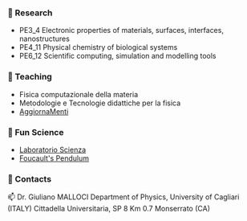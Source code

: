 ### 🌱 Research

- PE3\_4 Electronic properties of materials, surfaces, interfaces, nanostructures
- PE4\_11 Physical chemistry of biological systems
- PE6\_12 Scientific computing, simulation and modelling tools

### 🌱 Teaching

- Fisica computazionale della materia
- Metodologie e Tecnologie didattiche per la fisica
- [AggiornaMenti](https://agenda.infn.it/event/19335/)

### 🌱 Fun Science

- [Laboratorio Scienza](http://www.laboratorioscienza.it/)
- [Foucault's Pendulum](http://nginx.dsf.unica.it/foucault/)

### 🌱 Contacts

📫 Dr. Giuliano MALLOCI
Department of Physics, University of Cagliari (ITALY)
Cittadella Universitaria, SP 8 Km 0.7 Monserrato (CA)

<!--
**gmalloci/gmalloci** is a ✨ _special_ ✨ repository because 
its `README.md` (this file) appears on your GitHub profile.

Here are some ideas to get you started:

- 🔭 I’m currently working on ...
- 🌱 I’m currently learning ...
- 👯 I’m looking to collaborate on ...
- 🤔 I’m looking for help with ...
- 💬 Ask me about ...
- 📫 How to reach me: ...
- 😄 Pronouns: ...
- ⚡ Fun fact: ...
-->
